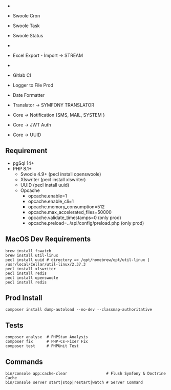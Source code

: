 * 
* Swoole Cron
* Swoole Task
* Swoole Status
* 
* Excel Export - İmport -> STREAM
* 
* Gitlab CI
* Logger to File Prod

* Date Formatter
* Translator -> SYMFONY TRANSLATOR


* Core -> Notification {SMS, MAIL, SYSTEM }
* Core -> JWT Auth
* Core -> UUID

## Requirement
* pgSql 14+
* PHP 8.1+
  * Swoole 4.9+ (pecl install openswoole)
  * Xlswriter (pecl install xlswriter)
  * UUID (pecl install uuid)
  * Opcache
    * opcache.enable=1
    * opcache.enable_cli=1
    * opcache.memory_consumption=512
    * opcache.max_accelerated_files=50000
    * opcache.validate_timestamps=0 (only prod)
    * opcache.preload=../api/config/preload.php (only prod)


## MacOS Dev Requirements
```shell
brew install fswatch
brew install util-linux
pecl install uuid # directory => /opt/homebrew/opt/util-linux | /usr/local/Cellar/util-linux/2.37.3
pecl install xlswriter
pecl install redis
pecl install openswoole
pecl install redis
```

## Prod Install
```shell
composer install dump-autoload --no-dev --classmap-authoritative
```

## Tests
```shell
composer analyse  # PHPStan Analysis
composer fix      # PHP-Cs-Fixer Fix
composer test     # PHPUnit Test
```

## Commands
```shell
bin/console app:cache-clear                 # Flush Symfony & Doctrine Cache
bin/console server start|stop|restart|watch # Server Command
```